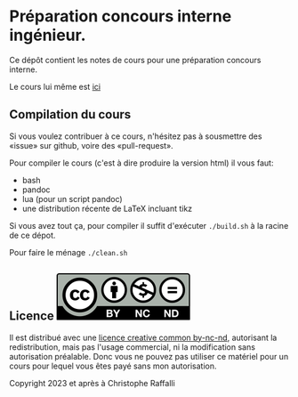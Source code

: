 # Préparation concours interne ingénieur.

Ce dépôt contient les notes de cours pour une préparation concours interne.

Le cours lui même est [ici](index.md)

## Compilation du cours

Si vous voulez contribuer à ce cours, n'hésitez pas à sousmettre des «issue»
sur github, voire des «pull-request».

Pour compiler le cours (c'est à dire produire la version html) il vous faut:

- bash
- pandoc
- lua (pour un script pandoc)
- une distribution récente de LaTeX incluant tikz

Si vous avez tout ça, pour compiler il suffit d'exécuter `./build.sh` à la
racine de ce dépot.

Pour faire le ménage `./clean.sh`

## Licence ![CC by-nc-nd](by-nc-nd.svg)

Il est distribué avec une [licence creative common by-nc-nd](LICENCE.md),
autorisant la redistribution, mais pas l'usage commercial, ni la modification
sans autorisation préalable. Donc vous ne pouvez pas utiliser ce matériel pour
un cours pour lequel vous êtes payé sans mon autorisation.

Copyright 2023 et après à Christophe Raffalli
